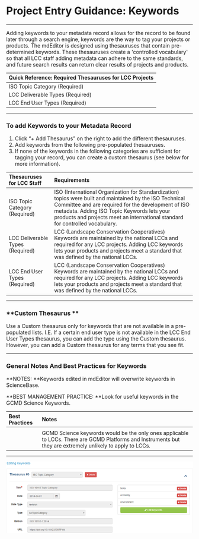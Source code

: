 # Project Entry Guidance: Keywords

---

Adding keywords to your metadata record allows for the record to be found later through a search engine, keywords are the way to tag your projects or products. The mdEditor is designed using thesauruses that contain pre-determined keywords. These thesauruses create a 'controlled vocabulary' so that all LCC staff adding metadata can adhere to the same standards, and future search results can return clear results of projects and products.

| Quick Reference: Required Thesauruses for LCC Projects |
| :--- |
| ISO Topic Category \(Required\) |
| LCC Deliverable Types \(Required\) |
| LCC End User Types \(Required\) |

---

### **To add Keywords to your Metadata Record**

1. Click “+ Add Thesaurus” on the right to add the different thesauruses.
2. Add keywords from the following pre-populated thesauruses.
3. If none of the keywords in the following categories are sufficient for tagging your record, you can create a custom thesaurus \(see below for more information\).

| Thesauruses for LCC Staff | Requirements |
| :--- | :--- |
| ISO Topic Category \(Required\) | ISO \(International Organization for Standardization\) topics were built and maintained by the ISO Technical Committee and are required for the development of ISO metadata. Adding ISO Topic Keywords lets your products and projects meet an international standard for controlled vocabulary. |
| LCC Deliverable Types \(Required\) | LCC \(Landscape Conservation Cooperatives\) Keywords are maintained by the national LCCs and required for any LCC projects. Adding LCC keywords lets your products and projects meet a standard that was defined by the national LCCs. |
| LCC End User Types \(Required\) | LCC \(Landscape Conservation Cooperatives\) Keywords are maintained by the national LCCs and required for any LCC projects. Adding LCC keywords lets your products and projects meet a standard that was defined by the national LCCs. |

---

### **Custom Thesaurus **

 Use a Custom thesaurus only for keywords that are not available in a pre-populated lists. I.E. If a certain end user type is not available in the LCC End User Types thesaurus, you can add the type using the Custom thesaurus. However, you can add a Custom thesaurus for any terms that you see fit.

---

### **General Notes And Best Practices for Keywords**

**NOTES: **Keywords edited in mdEditor will overwrite keywords in ScienceBase.

**BEST MANAGEMENT PRACTICE: **Look for useful keywords in the GCMD Science Keywords.

| Best Practices | Notes |
| :--- | :--- |
|  |  |
|  | GCMD Science keywords would be the only ones applicable to LCCs. There are GCMD Platforms and Instruments but they are extremely unlikely to apply to LCCs. |

---

![](/assets/keywords_window.png)


